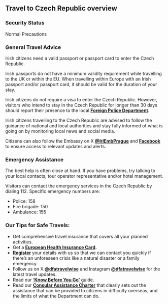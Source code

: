 ## Travel to Czech Republic overview

### **Security Status**

Normal Precautions

### **General Travel Advice**

Irish citizens need a valid passport or passport card to enter the Czech Republic.

Irish passports do not have a minimum validity requirement while travelling to the UK or within the EU. When travelling within Europe with an Irish passport and/or passport card, it should be valid for the duration of your stay.

Irish citizens do not require a visa to enter the Czech Republic. However, visitors who intend to stay in the Czech Republic for longer than 30 days should report their presence to the local [**Foreign Police Department**](https://policie.gov.cz/clanek/oddeleni-pobytovych-agend.aspx)**.**

Irish citizens travelling to the Czech Republic are advised to follow the guidance of national and local authorities and stay fully informed of what is going on by monitoring local news and social media.

Citizens can also follow the Embassy on X [**@IrlEmbPrague**](https://twitter.com/IrlEmbPrague) and [**Facebook**](https://www.facebook.com/IrlEmbPrague) to ensure access to relevant updates and alerts.

### **Emergency Assistance**

The best help is often close at hand. If you have problems, try talking to your local contacts, tour operator representative and/or hotel management.

Visitors can contact the emergency services in the Czech Republic by dialing 112. Specific emergency numbers are:

* Police: 158
* Fire brigade: 150
* Ambulance: 155

### **Our Tips for Safe Travels:**

* Get comprehensive travel insurance that covers all your planned activities.
* Get a [**European Health Insurance Card**](http://www.hse.ie/eng/services/list/1/schemes/EHIC/)**.**
* [**Register**](https://www.ireland.ie/en/dfa/overseas-travel/citizens-registration/) your details with us so that we can contact you quickly if there’s an unforeseen crisis like a natural disaster or a family emergency.
* Follow us on X [**@dfatravelwise**](https://www.twitter.com/DFATravelWise) and Instagram [**@dfatravelwise**](https://www.instagram.com/dfatravelwise/) for the latest travel updates.
* Read our [**‘Know Before You Go’**](https://www.ireland.ie/en/dfa/overseas-travel/know-before-you-go-/) guide.
* Read our [**Consular Assistance Charter**](https://www.ireland.ie/en/dfa/overseas-travel/assistance-abroad/consular-assistance-charter/) that clearly sets out the assistance that can be provided to citizens in difficulty overseas, and the limits of what the Department can do.